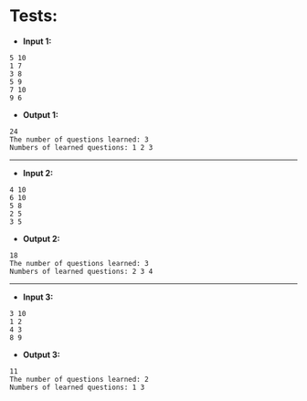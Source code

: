 # Tests:
+ **Input 1:**
```
5 10
1 7
3 8
5 9
7 10
9 6
```
+ **Output 1:**
```
24
The number of questions learned: 3
Numbers of learned questions: 1 2 3
```
--------------------------------------------------------
+ **Input 2:**
```
4 10
6 10
5 8
2 5
3 5
```
+ **Output 2:**
```
18
The number of questions learned: 3
Numbers of learned questions: 2 3 4
```
--------------------------------------------------------
+ **Input 3:**
```
3 10
1 2
4 3
8 9
```
+ **Output 3:**
```
11
The number of questions learned: 2
Numbers of learned questions: 1 3
```
